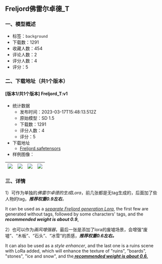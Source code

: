 ## Freljord佛雷尔卓德_T
### 一、模型概述

- 标签：`background`
- 下载数：1291
- 收藏人数：454
- 评论人数：2
- 评分人数：4
- 评分：5

### 二、下载地址（共1个版本）

#### [版本1/共1个版本] Freljord_T:v1

- 统计数据
  - 发布时间：2023-03-17T15:48:13.512Z
  - 原始模型：SD 1.5
  - 下载数：1291
  - 评分人数：4
  - 评分：5
- 下载地址
  - [Freljord.safetensors](https://civitai.com/api/download/models/24693)
- 样例图像：

| <img src="https://image.civitai.com/xG1nkqKTMzGDvpLrqFT7WA/4a17b3ef-12d6-4c9f-578b-17ac4269f700/width=450/269438.jpeg" /> | <img src="https://image.civitai.com/xG1nkqKTMzGDvpLrqFT7WA/b358485e-d771-4779-c632-b33173a51d00/width=450/269437.jpeg" /> | <img src="https://image.civitai.com/xG1nkqKTMzGDvpLrqFT7WA/b1a11b24-e134-4b35-1b8f-f96f78aea700/width=450/269435.jpeg" /> | <img src="https://image.civitai.com/xG1nkqKTMzGDvpLrqFT7WA/8a774083-5d28-4c7f-6c4a-d3a94c7d5200/width=450/269434.jpeg" /> |
| ---- | ---- | ---- | ---- |


### 三、详情
<p>1）可作为单独的<em>佛雷尔卓德的生成Lora</em>，前几张都是无tag生成的，后面加了些人物的tag，<strong><em>推荐权重0.9左右</em></strong><em>。</em></p><p>It can be used as a <em><u>separate Freljord generation Lora</u></em>, the first few are generated without tags, followed by some characters' tags, and the <strong><em>recommended weight is about 0.9</em></strong><em><u>.</u></em></p><p>2）也可以作为<em>画风增强器</em>，最后一张是添加了lora的废墟场景，会增强“废墟”、“木板”、“石头”、“冰雪”的质感，<strong><em>推荐权重0.6左右。</em></strong></p><p>It can also be used as a<em> style enhancer</em>, and the last one is a ruins scene with LoRa added, which will enhance the texture of "ruins", "boards", "stones", "ice and snow", and the<strong><em><u> recommended weight is about 0.6.</u></em></strong></p>